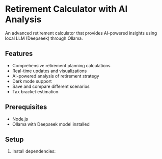 # Retirement Calculator with AI Analysis

An advanced retirement calculator that provides AI-powered insights using local LLM (Deepseek) through Ollama.

## Features
- Comprehensive retirement planning calculations
- Real-time updates and visualizations
- AI-powered analysis of retirement strategy
- Dark mode support
- Save and compare different scenarios
- Tax bracket estimation

## Prerequisites
- Node.js
- Ollama with Deepseek model installed

## Setup
1. Install dependencies:

